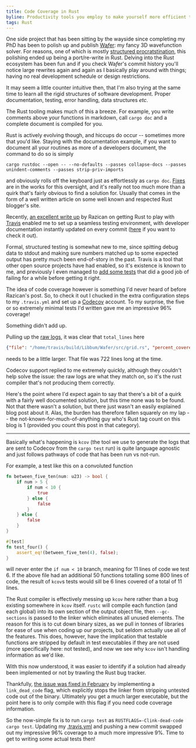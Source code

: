 ```yaml
---
title: Code Coverage in Rust
byline: Productivity tools you employ to make yourself more efficient that actually take up most of your productive time.
tags: Rust
---
```


One side project that has been sitting by the wayside since completing my PhD has been to polish up and publish [Wa*f*er](https://github.com/Libbum/Wafer): my fancy 3D wavefunction solver.
For reasons, one of which is mostly [structured procratstination](http://www.chronicle.com/article/How-to-ProcrastinateStill/93959), this polishing ended up being a port/re-write in Rust.
Delving into the Rust ecosystem has been fun and if you check Wa*f*er's commit history you'll notice large rewrites again and again as I basically play around with things; having no real development schedule or design restrictions.

It may seem a little counter intuitive then, that I'm also trying at the same time to learn all the rigid structures of software development.
Proper documentation, testing, error handling, data structures *etc*. <!--BLURB--> &nbsp;

The Rust tooling makes much of this a breeze.
For example, you write comments above your functions in markdown, call `cargo doc` and a complete document is compiled for you.

Rust is actively evolving though, and hiccups do occur -- sometimes more that you'd like.
Staying with the documentation example, if you want to document all your routines as more of a developers document, the command to do so is simply

```
cargo rustdoc --open -- --no-defaults --passes collapse-docs --passes unindent-comments --passes strip-priv-imports
```

and obviously rolls off the keyboard just as effortlessly as `cargo doc`.
[Fixes](https://github.com/rust-lang/cargo/issues/1520) are in the works for this oversight, and it's really not too much more than a quirk that's fairly obvious to find a solution for.
Usually that comes in the form of a well written article on some well known and respected Rust blogger's site.

Recently, [an excellent write up](https://medium.com/@Razican/continuous-integration-and-code-coverage-report-for-a-rust-project-5dfd4d68fbe5) by Razican on getting Rust to play with [Travis](https://travis-ci.org/) enabled me to set up a seamless testing environment, with developer documentation instantly updated on every commit ([here](https://libbum.github.io/Wafer/wafer/index.html) if you want to check it out).

Formal, structured testing is somewhat new to me, since spitting debug data to stdout and making sure numbers matched up to some expected output has pretty much been end-of-story in the past.
Travis is a tool that other open source projects have had enabled, so it's existence is known to me, and previously I even managed to [add some tests](https://github.com/JuliaEditorSupport/atom-language-julia/commit/4f249a64ffdb8133e7453cbc28f2573afd85016a) that did a good job of failing for a while before getting it right.

The idea of code coverage however is something I'd never heard of before Razican's post.
So, to check it out I chucked in the extra configuration steps to my `.travis.yml` and set up a [Codecov](https://codecov.io/) account.
To my surprise, the five or so extremely minimal tests I'd written gave me an impressive 96% coverage!

Something didn't add up.

Pulling up the [raw logs](https://codecov.s3.amazonaws.com/v4/raw/2017-06-05/D2380B539060047E6F2FB8FE6AEBA933/c495f03ffbdf8a845a7e0bfcf6e0ab0ef5d4750b/2a592f0c-9546-46d8-8951-5ecd48c3ccb0.txt), it was clear that `total_lines` here

```json
{"file": "/home/travis/build/Libbum/Wafer/src/grid.rs", "percent_covered": "100.00", "covered_lines": "35", "total_lines": "35"}
```

needs to be a little larger.
That file was 722 lines long at the time.

Codecov support replied to me extremely quickly, although they couldn't help solve the issue: the raw logs are what they match on, so it's the rust compiler that's not producing them correctly.

Here's the point where I'd expect again to say that there's a bit of a quirk with a fairly well documented solution, but this time none was to be found.
Not that there wasn't a solution, but there just wasn't an easily explained blog post about it.
Alas, the burden has therefore fallen squarely on my lap -- the not-known-for-much-of-anything guy who's Rust tag count on this blog is 1 (provided you count this post in that category).

---

Basically what's happening is `kcov` (the tool we use to generate the logs that are sent to Codecov from the `cargo test` run) is quite language agnostic and just follows pathways of code that has been run vs not-run.

For example, a test like this on a convoluted function

```rust
fn between_five_ten(num: u23) -> bool {
    if num > 5 {
        if num < 10 {
            true
        } else {
            false
        }
    } else {
        false
    }
}

#[test]
fn test_four() {
    assert_eq!(between_five_ten(4), false);
}
```

will never enter the `if num < 10` branch, meaning for 11 lines of code we test 6.
If the above file had an additional 50 functions totalling some 800 lines of code, the result of `kcov`s tests would sill be 6 lines covered of a total of 11 lines.

The Rust compiler is effectively messing up `kcov` here rather than a bug existing somewhere in `kcov` itself.
`rustc` will compile each function (and each global) into its own section of the output object file, then `--gc-sections` is passed to the linker which eliminates all unused elements.
The reason for this is to cut down binary sizes, as we pull in tonnes of libraries for ease of use when coding up our projects, but seldom actually use all of the features.
This does, however, have the implication that testable functions are stripped by default in test executables if they are not used (more specifically here: not tested), and now we see why `kcov` isn't handling information as we'd like.

With this now understood, it was easier to identify if a solution had already been implemented or not by trawling the Rust bug tracker.

Thankfully, [the issue was fixed in February](https://github.com/rust-lang/rust/pull/31368) by implementing a `link_dead_code` flag, which explicitly stops the linker from stripping untested code out of the binary.
Ultimately you get a much larger executable, but the point here is to only compile with this flag if you need code coverage information.

So the now-simple fix is to run `cargo test` as `RUSTFLAGS=-Clink-dead-code cargo test`.
Updating my [.travis.yml](https://github.com/Libbum/Wafer/blob/master/.travis.yml) and pushing a new commit swapped out my impressive 96% coverage to a much more impressive 9%.
Time to get to writing some actual tests then!
